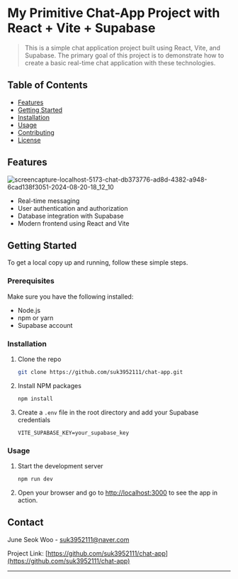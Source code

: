 # My Primitive Chat-App Project with React + Vite + Supabase
> This is a simple chat application project built using React, Vite, and Supabase. The primary goal of this project is to demonstrate how to create a basic real-time chat application with these technologies.


## Table of Contents

- [Features](#features)
- [Getting Started](#getting-started)
- [Installation](#installation)
- [Usage](#usage)
- [Contributing](#contributing)
- [License](#license)

## Features
![screencapture-localhost-5173-chat-db373776-ad8d-4382-a948-6cad138f3051-2024-08-20-18_12_10](https://github.com/user-attachments/assets/cc8d4c54-671c-4dd0-80d1-440912d0dc7d)

- Real-time messaging
- User authentication and authorization
- Database integration with Supabase
- Modern frontend using React and Vite

## Getting Started

To get a local copy up and running, follow these simple steps.

### Prerequisites

Make sure you have the following installed:

- Node.js
- npm or yarn
- Supabase account

### Installation

1. Clone the repo
   ```sh
   git clone https://github.com/suk3952111/chat-app.git
   ```
2. Install NPM packages
   ```sh
   npm install
   ```
3. Create a `.env` file in the root directory and add your Supabase credentials
   ```env
   VITE_SUPABASE_KEY=your_supabase_key
   ```

### Usage

1. Start the development server
   ```sh
   npm run dev
   ```
2. Open your browser and go to [http://localhost:3000](http://localhost:3000) to see the app in action.


## Contact

June Seok Woo - suk3952111@naver.com

Project Link: [https://github.com/suk3952111/chat-app](https://github.com/suk3952111/chat-app)

---
